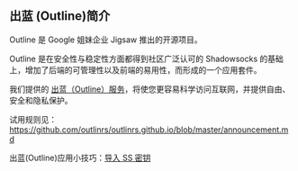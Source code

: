 ## 出蓝 (Outline)简介

Outline 是  Google 姐妹企业 Jigsaw 推出的开源项目。

Outline 是在安全性与稳定性方面都得到社区广泛认可的 Shadowsocks 的基础上，增加了后端的可管理性以及前端的易用性，而形成的一个应用套件。

我们提供的 [出蓝（Outline）服务](https://outliners.github.io/)，将使您更容易科学访问互联网，并提供自由、安全和隐私保护。

试用规则见：https://github.com/outlinrs/outlinrs.github.io/blob/master/announcement.md

出蓝(Outline)应用小技巧：[导入 SS 密钥](Tips.md)
